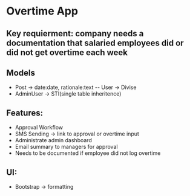 # Overtime App

## Key requierment: company needs a documentation that salaried employees did or did not get overtime each week

## Models
- Post -> date:date, rationale:text
-- User -> Divise
- AdminUser -> STI(single table inheritence)

## Features:
- Approval Workflow
- SMS Sending -> link to approval or overtime input
- Administrate admin dashboard
- Email summary to managers for approval
- Needs to be documented if employee did not log overtime
## UI:
- Bootstrap -> formatting


